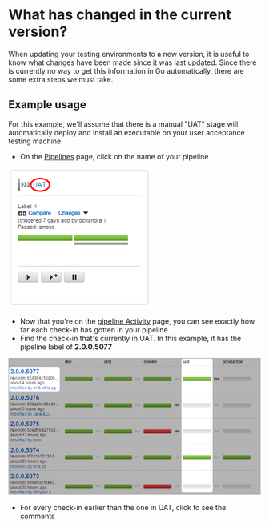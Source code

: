 # What has changed in the current version?

When updating your testing environments to a new version, it is useful to know what changes have been made since it was last updated. Since there is currently no way to get this information in Go automatically, there are some extra steps we must take.

## Example usage

For this example, we'll assume that there is a manual "UAT" stage will automatically deploy and install an executable on your user acceptance testing machine.

-   On the [Pipelines](../navigations/Pipelines_Dashboard_page.md) page, click on the name of your pipeline

![](../resources/images/1_click_pipeline_name.png)

-   Now that you're on the [pipeline Activity](../navigations/pipeline_activity_page.md) page, you can see exactly how far each check-in has gotten in your pipeline
-   Find the check-in that's currently in UAT. In this example, it has the pipeline label of **2.0.0.5077**

![](../resources/images/2_find_in_uat.png)

-   For every check-in earlier than the one in UAT, click to see the comments